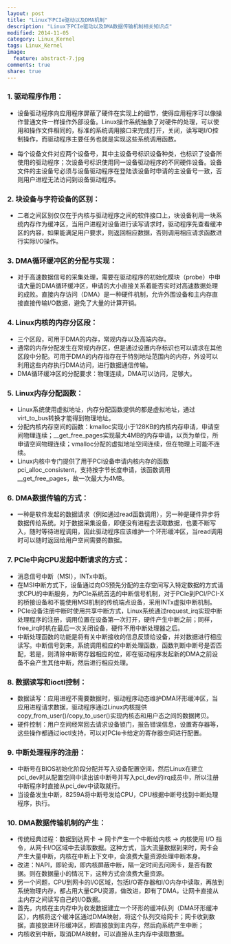 ```yaml
---
layout: post
title: "Linux下PCIe驱动以及DMA机制"
description: "Linux下PCIe驱动以及DMA数据传输机制相关知识点"
modified: 2014-11-05
category: Linux_Kernel
tags: Linux_Kernel
image:
  feature: abstract-7.jpg
comments: true
share: true
---
```


### 1. 驱动程序作用：
* 设备驱动程序向应用程序屏蔽了硬件在实现上的细节，使得应用程序可以像操作普通文件一样操作外部设备。Linux操作系统抽象了对硬件的处理，可以使用和操作文件相同的，标准的系统调用接口来完成打开，关闭，读写喝I/O控制操作，而驱动程序主要任务也就是实现这些系统调用函数。

<!--more-->

* 每个设备文件对应两个设备号，其中主设备号标识设备种类，也标识了设备所使用的驱动程序；次设备号标识使用同一设备驱动程序的不同硬件设备。设备文件的主设备号必须与设备驱动程序在登陆该设备时申请的主设备号一致，否则用户进程无法访问到设备驱动程序。

### 2. 块设备与字符设备的区别：
* 二者之间区别仅仅在于内核与驱动程序之间的软件接口上，块设备利用一块系统内存作为缓冲区，当用户进程对设备进行读写请求时，驱动程序先查看缓冲区的内容，如果能满足用户要求，则返回相应数据，否则调用相应请求函数进行实际I/O操作。

### 3. DMA循环缓冲区的分配与实现：
* 对于高速数据信号的采集处理，需要在驱动程序的初始化模块（probe）中申请大量的DMA循环缓冲区，申请的大小直接关系着能否实时对高速数据处理的成败。直接内存访问（DMA）是一种硬件机制，允许外围设备和主内存直接直接传输I/O数据，避免了大量的计算开销。

### 4. Linux内核的内存分区段：
* 三个区段，可用于DMA的内存，常规内存以及高端内存。
* 通常的内存分配发生在常规内存区，但是通过设置内存标识也可以请求在其他区段中分配。可用于DMA的内存指存在于特别地址范围内的内存，外设可以利用这些内存执行DMA访问，进行数据通信传输。
* DMA循环缓冲区的分配要求：物理连续，DMA可以访问，足够大。

### 5. Linux内存分配函数：
* Linux系统使用虚拟地址，内存分配函数提供的都是虚拟地址，通过virt_to_bus转换才能得到物理地址。
* 分配内核内存空间的函数：kmalloc实现小于128KB的内核内存申请，申请空间物理连续；__get_free_pages实现最大4MB的内存申请，以页为单位，所申请空间物理连续；vmalloc分配的虚拟地址空间连续，但在物理上可能不连续。
* Linux内核中专门提供了用于PCI设备申请内核内存的函数pci_alloc_consistent，支持按字节长度申请，该函数调用__get_free_pages，故一次最大为4MB。

### 6. DMA数据传输的方式：
* 一种是软件发起的数据请求（例如通过read函数调用），另一种是硬件异步将数据传给系统。对于数据采集设备，即便没有进程去读取数据，也要不断写入，随时等待进程调用，因此驱动程序应该维护一个环形缓冲区，当read调用时可以随时返回给用户空间需要的数据。

### 7. PCIe中向CPU发起中断请求的方式：
*  消息信号中断（MSI），INTx中断。
* 在MSI中断方式下，设备通过向OS预先分配的主存空间写入特定数据的方式请求CPU的中断服务，为PCIe系统首选的中断信号机制，对于PCIe到PCI/PCI-X的桥接设备和不能使用MSI机制的传统端点设备，采用INTx虚拟中断机制。
* PCIe设备注册中断时使用共享中断方式，Linux系统通过request_irq实现中断处理程序的注册，调用位置在设备第一次打开，硬件产生中断之前；同样，free_irq时机在最后一次关闭设备，硬件不用中断处理器之后。
* 中断处理函数的功能是将有关中断接收的信息反馈给设备，并对数据进行相应读写。中断信号到来，系统调用相应的中断处理函数，函数判断中断号是否匹配，若是，则清除中断寄存器相应的位，即在驱动程序发起新的DMA之前设备不会产生其他中断，然后进行相应处理。

### 8. 数据读写和ioctl控制：
* 数据读写：应用进程不需要数据时，驱动程序动态维护DMA环形缓冲区，当应用进程请求数据，驱动程序通过Linux内核提供copy_from_user()/copy_to_user()实现内核态和用户态之间的数据拷贝。
* 硬件控制：用户空间经常回去请求设备锁门，报告错误信息，设置寄存器等，这些操作都通过ioctl支持，可以对PCIe卡给定的寄存器空间进行配置。

### 9. 中断处理程序的注册：
* 中断号在BIOS初始化阶段分配并写入设备配置空间，然后Linux在建立pci_dev时从配置空间中读出该中断号并写入pci_dev的irq成员中，所以注册中断程序时直接从pci_dev中读取就行。
* 当设备发生中断，8259A将中断号发给CPU，CPU根据中断号找到中断处理程序，执行。

### 10. DMA数据传输机制的产生：
* 传统经典过程：数据到达网卡 -> 网卡产生一个中断给内核 -> 内核使用 I/O 指令，从网卡I/O区域中去读取数据。这种方式，当大流量数据到来时，网卡会产生大量中断，内核在中断上下文中，会浪费大量资源处理中断本身。
* 改进：NAPI，即轮询，即内核屏蔽中断，隔一定时间去问网卡，是否有数据。则在数据量小的情况下，这种方式会浪费大量资源。
* 另一个问题，CPU到网卡的I/O区域，包括I/O寄存器和I/O内存中读取，再放到系统物理内存，都占用大量CPU资源，做改进，即有了DMA，让网卡直接从主内存之间读写自己的I/O数据。 
* 首先，内核在主内存中为收发数据建立一个环形的缓冲队列（DMA环形缓冲区），内核将这个缓冲区通过DMA映射，将这个队列交给网卡；网卡收到数据，直接放进环形缓冲区，即直接放到主内存，然后向系统产生中断；
* 内核收到中断，取消DMA映射，可以直接从主内存中读取数据。

